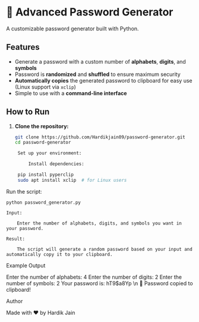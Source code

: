 # 🔐 Advanced Password Generator

A customizable password generator built with Python.

## Features
- Generate a password with a custom number of **alphabets**, **digits**, and **symbols**
- Password is **randomized** and **shuffled** to ensure maximum security
- **Automatically copies** the generated password to clipboard for easy use (Linux support via `xclip`)
- Simple to use with a **command-line interface**

## How to Run
1. **Clone the repository:**

   ```bash
   git clone https://github.com/Hardikjain09/password-generator.git
   cd password-generator

    Set up your environment:

        Install dependencies:

    pip install pyperclip
    sudo apt install xclip  # for Linux users

Run the script:

    python password_generator.py

    Input:

        Enter the number of alphabets, digits, and symbols you want in your password.

    Result:

        The script will generate a random password based on your input and automatically copy it to your clipboard.

Example Output

Enter the number of alphabets: 4 
Enter the number of digits: 2 
Enter the number of symbols: 2 
Your password is: hT9$a8Yp \n
🔁 Password copied to clipboard! 

Author

Made with ❤️ by Hardik Jain
